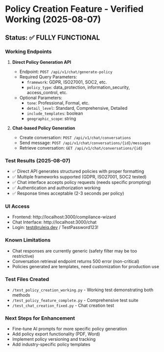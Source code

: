# Policy Creation Feature - Verified Working (2025-08-07)

## Status: ✅ FULLY FUNCTIONAL

### Working Endpoints

1. **Direct Policy Generation API**
   - Endpoint: `POST /api/v1/chat/generate-policy`
   - Required Query Parameters:
     - `framework`: GDPR, ISO27001, SOC2, etc.
     - `policy_type`: data_protection, information_security, access_control, etc.
   - Optional Parameters:
     - `tone`: Professional, Formal, etc.
     - `detail_level`: Standard, Comprehensive, Detailed
     - `include_templates`: boolean
     - `geographic_scope`: string

2. **Chat-based Policy Generation**
   - Create conversation: `POST /api/v1/chat/conversations`
   - Send message: `POST /api/v1/chat/conversations/{id}/messages`
   - Retrieve conversation: `GET /api/v1/chat/conversations/{id}`

### Test Results (2025-08-07)
- ✅ Direct API generates structured policies with proper formatting
- ✅ Multiple frameworks supported (GDPR, ISO27001, SOC2 tested)
- ✅ Chat interface accepts policy requests (needs specific prompting)
- ✅ Authentication and authorization working
- ✅ Response times acceptable (2-3 seconds per policy)

### UI Access
- Frontend: http://localhost:3000/compliance-wizard
- Chat Interface: http://localhost:3000/chat
- Login: test@ruleiq.dev / TestPassword123!

### Known Limitations
- Chat responses are currently generic (safety filter may be too restrictive)
- Conversation retrieval endpoint returns 500 error (non-critical)
- Policies generated are templates, need customization for production use

### Test Files Created
- `/test_policy_creation_working.py` - Working test demonstrating both methods
- `/test_policy_feature_complete.py` - Comprehensive test suite
- `/test_chat_creation_fixed.py` - Chat creation test

### Next Steps for Enhancement
- Fine-tune AI prompts for more specific policy generation
- Add policy export functionality (PDF, Word)
- Implement policy versioning and tracking
- Add industry-specific policy templates